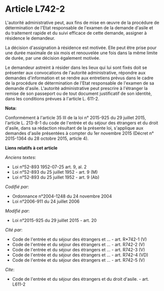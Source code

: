 # Article L742-2

L'autorité administrative peut, aux fins de mise en œuvre de la procédure de détermination de l'Etat responsable de l'examen
de la demande d'asile et du traitement rapide et du suivi efficace de cette demande, assigner à résidence le demandeur. 

La décision d'assignation à résidence est motivée. Elle peut être prise pour une durée maximale de six mois et renouvelée une
fois dans la même limite de durée, par une décision également motivée. 

Le demandeur astreint à résider dans les lieux qui lui sont fixés doit se présenter aux convocations de l'autorité
administrative, répondre aux demandes d'information et se rendre aux entretiens prévus dans le cadre de la procédure de
détermination de l'Etat responsable de l'examen de sa demande d'asile. L'autorité administrative peut prescrire à l'étranger
la remise de son passeport ou de tout document justificatif de son identité, dans les conditions prévues à l'article L.
611-2.

**Nota:**

Conformément à l'article 35 III de la loi n° 2015-925 du 29 juillet 2015, l'article L. 213-8-1 du code de l'entrée et du
séjour des étrangers et du droit d'asile, dans sa rédaction résultant de la présente loi, s'applique aux demandes d'asile
présentées à compter du 1er novembre 2015 (Décret n° 2015-1364 du 28 octobre 2015, article 4).

**Liens relatifs à cet article**

_Anciens textes_:

  - Loi n°52-893 1952-07-25 art. 9, al. 2
  - Loi n°52-893 du 25 juillet 1952 - art. 9 (M)
  - Loi n°52-893 du 25 juillet 1952 - art. 9 (Ab)

_Codifié par_:

  - Ordonnance n°2004-1248 du 24 novembre 2004
  - Loi n°2006-911 du 24 juillet 2006

_Modifié par_:

  - Loi n°2015-925 du 29 juillet 2015 - art. 20

_Cité par_:

  - Code de l'entrée et du séjour des étrangers et ... - art. R*742-1 (V)
  - Code de l'entrée et du séjour des étrangers et ... - art. R742-2 (V)
  - Code de l'entrée et du séjour des étrangers et ... - art. R742-3 (V)
  - Code de l'entrée et du séjour des étrangers et ... - art. R742-4 (VD)
  - Code de l'entrée et du séjour des étrangers et ... - art. R742-5 (V)

_Cite_:

  - Code de l'entrée et du séjour des étrangers et du droit d'asile. - art. L611-2
